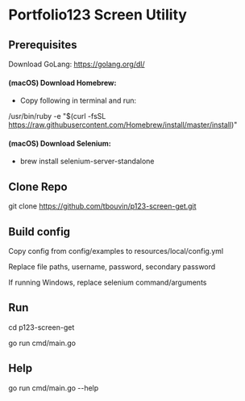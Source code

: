 # Portfolio123 Screen Utility
## Prerequisites
Download GoLang:
https://golang.org/dl/

#### (macOS) Download Homebrew: 
* Copy following in terminal and run:

/usr/bin/ruby -e "$(curl -fsSL https://raw.githubusercontent.com/Homebrew/install/master/install)"
#### (macOS) Download Selenium: 
* brew install selenium-server-standalone

## Clone Repo
git clone https://github.com/tbouvin/p123-screen-get.git

## Build config
Copy config from config/examples to resources/local/config.yml

Replace file paths, username, password, secondary password

If running Windows, replace selenium command/arguments

## Run
cd p123-screen-get

go run cmd/main.go

## Help
go run cmd/main.go --help
